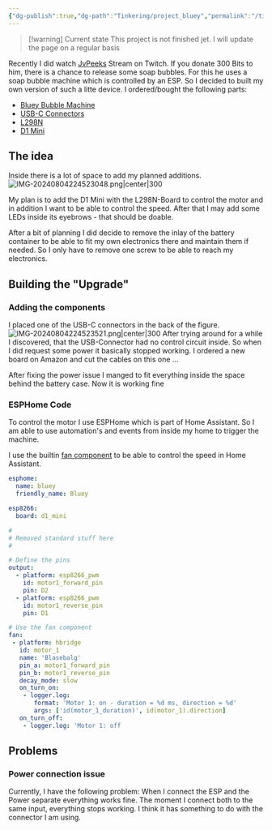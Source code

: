 ```yaml
---
{"dg-publish":true,"dg-path":"Tinkering/project_bluey","permalink":"/tinkering/project-bluey/","tags":["📝/🌱️"],"noteIcon":"fern","created":"2024-07-30 21:42","updated":"2024-08-05 18:20"}
---
```


> [!warning] Current state
> This project is not finished jet. I will update the page on a regular basis

Recently I did watch [JvPeeks](https://www.twitch.tv/jvpeek?lang=de) Stream on Twitch. If you donate 300 Bits to him, there is a chance to release some soap bubbles. For this he uses a soap bubble machine which is controlled by an ESP. So I decided to built my own version of such a litte device. I ordered/bought the following parts:

- [Bluey Bubble Machine](https://www.action.com/de-de/p/3013160/seifenblasenmaschine/)
- [USB-C Connectors](https://amzn.to/3ynJVhV)
- [L298N](https://amzn.to/4c5shgv)
- [D1 Mini](https://amzn.to/3LLueEf)

## The idea

Inside there is a lot of space to add my planned additions.
![IMG-20240804224523048.png|center|300](/img/user/Media/Inbox/Project%20Bluey/IMG-20240804224523048.png)

My plan is to add the D1 Mini with the L298N-Board to control the motor and in addition I want to be able to control the speed. After that I may add some LEDs inside its eyebrows - that should be doable.

After a bit of planning I did decide to remove the inlay of the battery container to be able to fit my own electronics there and maintain them if needed. So I only have to remove one screw to be able to reach my electronics.

## Building the "Upgrade"

### Adding the components
I placed one of the USB-C connectors in the back of the figure.
![IMG-20240804224523521.png|center|300](/img/user/Media/Inbox/Project%20Bluey/IMG-20240804224523521.png)
After trying around for a while I discovered, that the USB-Connector had no control circuit inside. So when I did request some power it basically stopped working. I ordered a new board on Amazon and cut the cables on this one …

After fixing the power issue I manged to fit everything inside the space behind the battery case. Now it is working fine

### ESPHome Code
To control the motor I use ESPHome which is part of Home Assistant. So I am able to use automation's and events from inside my home to trigger the machine.

I use the builtin [fan component](https://esphome.io/components/fan/) to be able to control the speed in Home Assistant.

```yaml
esphome:
  name: bluey
  friendly_name: Bluey

esp8266:
  board: d1_mini

# 
# Removed standard stuff here
# 

# Define the pins
output:
  - platform: esp8266_pwm
    id: motor1_forward_pin
    pin: D2
  - platform: esp8266_pwm
    id: motor1_reverse_pin
    pin: D1

# Use the fan component
fan:
 - platform: hbridge
   id: motor_1
   name: 'Blasebalg'
   pin_a: motor1_forward_pin
   pin_b: motor1_reverse_pin
   decay_mode: slow
   on_turn_on:
    - logger.log:
       format: 'Motor 1: on - duration = %d ms, direction = %d'
       args: ['id(motor_1_duration)', id(motor_1).direction]
   on_turn_off:
    - logger.log: 'Motor 1: off
```

## Problems
### Power connection issue
Currently, I have the following problem: When I connect the ESP and the Power separate everything works fine. The moment I connect both to the same input, everything stops working. I think it has something to do with the connector I am using.